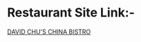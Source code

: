 # Restaurant Site Link:-
<a href="https://sagar-aute.github.io/Restaurant-site-coursera/" target="_blank" title="DAVID CHU'S CHINA BISTRO">DAVID CHU'S CHINA BISTRO</a>
